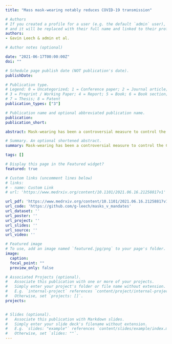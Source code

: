 ```yaml
---
title: "Mass mask-wearing notably reduces COVID-19 transmission"

# Authors
# If you created a profile for a user (e.g. the default `admin` user), write the username (folder name) here 
# and it will be replaced with their full name and linked to their profile.
authors:
- Gavin Leech & admin et al.

# Author notes (optional)

date: "2021-06-17T00:00:00Z"
doi: ""

# Schedule page publish date (NOT publication's date).
publishDate: 

# Publication type.
# Legend: 0 = Uncategorized; 1 = Conference paper; 2 = Journal article;
# 3 = Preprint / Working Paper; 4 = Report; 5 = Book; 6 = Book section;
# 7 = Thesis; 8 = Patent
publication_types: ["3"]

# Publication name and optional abbreviated publication name.
publication:
publication_short:

abstract: Mask-wearing has been a controversial measure to control the COVID-19 pandemic. While masks are known to substantially reduce disease transmission in healthcare settings [1–3], studies in community settings report inconsistent results [4–6]. Investigating the inconsistency within epidemiological studies, we find that a commonly used proxy, government mask mandates, does not correlate with large increases in mask-wearing in our window of analysis. We thus analyse the effect of mask-wearing on transmission instead, drawing on several datasets covering 92 regions on 6 continents, including the largest survey of individual-level wearing behaviour (n=20 million) [7]. Using a hierarchical Bayesian model, we estimate the effect of both mask-wearing and mask-mandates on transmission by linking wearing levels (or mandates) to reported cases in each region, adjusting for mobility and nonpharmaceutical interventions. We assess the robustness of our results in 123 experiments spanning 22 sensitivity analyses. Across these analyses, we find that an entire population wearing masks in public leads to a median reduction in the reproduction number 𝑅 of 25.8%, with 95% of the medians between 22.2% and 30.9%. In our window of analysis, the median reduction in 𝑅 associated with the wearing level observed in each region was 20.4% [2.0%, 23.3%]. We do not find evidence that mandating mask-wearing reduces transmission. Our results suggest that mask-wearing is strongly affected by factors other than mandates. We establish the effectiveness of mass mask-wearing, and highlight that wearing data, not mandate data, are necessary to infer this effect.

# Summary. An optional shortened abstract.
summary: Mask-wearing has been a controversial measure to control the COVID-19 pandemic. While masks are known to substantially reduce disease transmission in healthcare settings [1–3], studies in community settings report inconsistent results [4–6]. Investigating the inconsistency within epidemiological studies, we find that a commonly used proxy, government mask mandates, does not correlate with large increases in mask-wearing in our window of analysis. We thus analyse the effect of mask-wearing on transmission instead, drawing on several datasets covering 92 regions on 6 continents, including the largest survey of individual-level wearing behaviour (n=20 million) [7]. Using a hierarchical Bayesian model, we estimate the effect of both mask-wearing and mask-mandates on transmission by linking wearing levels (or mandates) to reported cases in each region, adjusting for mobility and nonpharmaceutical interventions. We assess the robustness of our results in 123 experiments spanning 22 sensitivity analyses. Our results suggest that mask-wearing is strongly affected by factors other than mandates. We establish the effectiveness of mass mask-wearing, and highlight that wearing data, not mandate data, are necessary to infer this effect.

tags: []

# Display this page in the Featured widget?
featured: true

# Custom links (uncomment lines below)
# links:
# - name: Custom Link
# url: 'https://www.medrxiv.org/content/10.1101/2021.06.16.21258817v1'

url_pdf: 'https://www.medrxiv.org/content/10.1101/2021.06.16.21258817v1.full.pdf'
url_code: 'https://github.com/g-leech/masks_v_mandates'
url_dataset: ''
url_poster: ''
url_project: ''
url_slides: ''
url_source: ''
url_video: ''

# Featured image
# To use, add an image named `featured.jpg/png` to your page's folder. 
image:
  caption:
  focal_point: ""
  preview_only: false

# Associated Projects (optional).
#   Associate this publication with one or more of your projects.
#   Simply enter your project's folder or file name without extension.
#   E.g. `internal-project` references `content/project/internal-project/index.md`.
#   Otherwise, set `projects: []`.
projects:


# Slides (optional).
#   Associate this publication with Markdown slides.
#   Simply enter your slide deck's filename without extension.
#   E.g. `slides: "example"` references `content/slides/example/index.md`.
#   Otherwise, set `slides: ""`.
---
```

